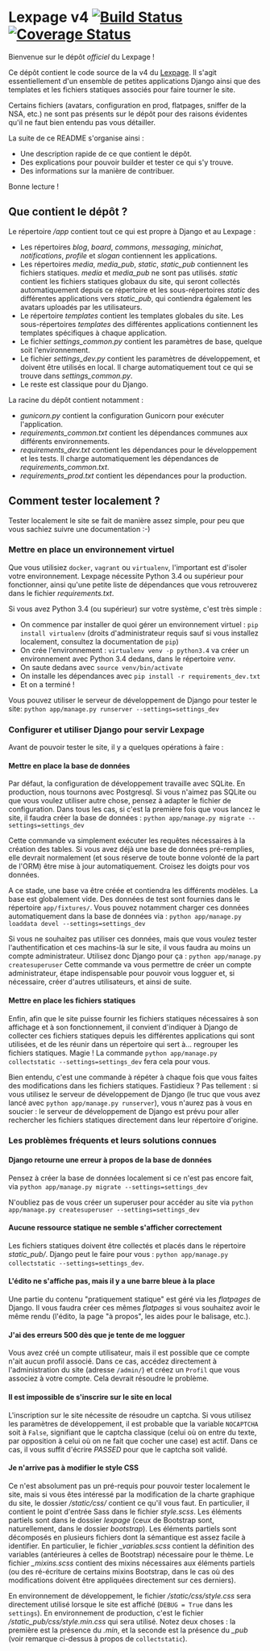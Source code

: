 # Lexpage v4 [![Build Status](https://travis-ci.org/AlexandreDecan/Lexpage.svg)](https://travis-ci.org/AlexandreDecan/Lexpage)  [![Coverage Status](https://coveralls.io/repos/AlexandreDecan/Lexpage/badge.svg?branch=master&service=github)](https://coveralls.io/github/AlexandreDecan/Lexpage?branch=master)

Bienvenue sur le dépôt *officiel* du Lexpage ! 

Ce dépôt contient le code source de la v4 du [Lexpage](http://www.lexpage.net).
Il s'agit essentiellement d'un ensemble de petites applications Django ainsi que des templates et les fichiers statiques
associés pour faire tourner le site. 

Certains fichiers (avatars, configuration en prod, flatpages, sniffer de la NSA, etc.) ne sont pas présents sur
le dépôt pour des raisons évidentes qu'il ne faut bien entendu pas vous détailler.

La suite de ce README s'organise ainsi : 
 - Une description rapide de ce que contient le dépôt. 
 - Des explications pour pouvoir builder et tester ce qui s'y trouve.
 - Des informations sur la manière de contribuer.
 
Bonne lecture !


## Que contient le dépôt ?

Le répertoire */app* contient tout ce qui est propre à Django et au Lexpage : 
 - Les répertoires *blog*, *board*, *commons*, *messaging*, *minichat*, *notifications*, *profile* et *slogan*
   contiennent les applications.
 - Les répertoires *media*, *media_pub*, *static*, *static_pub* contiennent les fichiers statiques. *media* et
   *media_pub* ne sont pas utilisés.
   *static* contient les fichiers statiques globaux du site, qui seront collectés automatiquement depuis ce
   répertoire et les sous-répertoires *static* des différentes
   applications vers *static_pub*, qui contiendra également les avatars uploadés par les utilisateurs.
 - Le répertoire *templates* contient les templates globales du site. Les sous-répertoires *templates* des différentes
   applications contiennent les templates spécifiques
   à chaque application.
 - Le fichier *settings_common.py* contient les paramètres de base, quelque soit l'environnement.
 - Le fichier *settings_dev.py* contient les paramètres de développement, et doivent être utilisés en local.
   Il charge automatiquement tout ce qui se trouve dans *settings_common.py*.
 - Le reste est classique pour du Django.
  
La racine du dépôt contient notamment :
 - *gunicorn.py* contient la configuration Gunicorn pour exécuter l'application.
 - *requirements_common.txt* contient les dépendances communes aux différents environnements.
 - *requirements_dev.txt* contient les dépendances pour le développement et les tests.
   Il charge automatiquement les dépendances de *requirements_common.txt*.
 - *requirements_prod.txt* contient les dépendances pour la production.
 
 
## Comment tester localement ?

Tester localement le site se fait de manière assez simple, pour peu que vous sachiez suivre une documentation :-)

### Mettre en place un environnement virtuel

Que vous utilisiez `docker`, `vagrant` ou `virtualenv`, l'important est d'isoler votre environnement.
Lexpage nécessite Python 3.4 ou supérieur pour fonctionner, ainsi qu'une petite liste de dépendances que
vous retrouverez dans le fichier *requirements.txt*.

Si vous avez Python 3.4 (ou supérieur) sur votre système, c'est très simple :
 - On commence par installer de quoi gérer un environnement virtuel : `pip install virtualenv` (droits d'administrateur
 requis sauf si vous installez localement, consultez la documentation de `pip`)
 - On crée l'environnement : `virtualenv venv -p python3.4` va créer un environnement avec Python 3.4 dedans,
   dans le répertoire *venv*.
 - On saute dedans avec `source venv/bin/activate`
 - On installe les dépendances avec `pip install -r requirements_dev.txt`
 - Et on a terminé !

Vous pouvez utiliser le serveur de développement de Django pour tester le site:
`python app/manage.py runserver --settings=settings_dev`

### Configurer et utiliser Django pour servir Lexpage

Avant de pouvoir tester le site, il y a quelques opérations à faire :

#### Mettre en place la base de données

Par défaut, la configuration de développement travaille avec SQLite. En production, nous tournons avec Postgresql.
Si vous n'aimez pas SQLite ou que vous voulez utiliser autre chose, pensez à adapter le fichier de configuration.
Dans tous les cas, si c'est la première fois que vous lancez le site, il faudra créer la base de données :
`python app/manage.py migrate --settings=settings_dev`

Cette commande va simplement exécuter les requêtes nécessaires à la création des tables.
Si vous avez déjà une base de données pré-remplies, elle devrait normalement (et sous réserve de toute bonne volonté
de la part de l'ORM) être mise à jour automatiquement. Croisez les doigts pour vos données.

A ce stade, une base va être créée et contiendra les différents modèles. La base est globalement vide.
Des données de test sont fournies dans le répertoire `app/fixtures/`.
Vous pouvez notamment charger ces données automatiquement dans la base de données via :
`python app/manage.py loaddata devel --settings=settings_dev`

Si vous ne souhaitez pas utiliser ces données, mais que vous voulez tester l'authentification et ces machins-là sur
le site, il vous faudra au moins un compte administrateur. Utilisez donc Django pour ça :
`python app/manage.py createsuperuser`
Cette commande va vous permettre de créer un compte administrateur, étape indispensable pour pouvoir vous logguer et,
si nécessaire, créer d'autres utilisateurs, et ainsi de suite.

#### Mettre en place les fichiers statiques

Enfin, afin que le site puisse fournir les fichiers statiques nécessaires à son affichage et à son fonctionnement,
il convient d'indiquer à Django de collecter ces fichiers statiques depuis les différentes applications qui sont
utilisées, et de les réunir dans un répertoire qui sert à... regrouper les fichiers statiques. Magie !
La commande `python app/manage.py collectstatic --settings=settings_dev` fera cela pour vous.

Bien entendu, c'est une commande à répéter à chaque fois que vous faites des modifications dans les fichiers statiques.
Fastidieux ? Pas tellement : si vous utilisez le serveur de développement de Django (le truc que vous avez lancé
avec `python app/manage.py runserver`), vous n'aurez pas à vous en soucier : le serveur de développement de Django
est prévu pour aller rechercher les fichiers statiques directement dans leur répertoire d'origine.


### Les problèmes fréquents et leurs solutions connues

#### Django retourne une erreur à propos de la base de données

Pensez à créer la base de données localement si ce n'est pas encore fait,
via `python app/manage.py migrate --settings=settings_dev`

N'oubliez pas de vous créer un superuser pour accéder au site via `python app/manage.py createsuperuser --settings=settings_dev`


#### Aucune ressource statique ne semble s'afficher correctement

Les fichiers statiques doivent être collectés et placés dans le répertoire *static_pub/*.
Django peut le faire pour vous : `python app/manage.py collectstatic --settings=settings_dev`.


#### L'édito ne s'affiche pas, mais il y a une barre bleue à la place

Une partie du contenu "pratiquement statique" est géré via les *flatpages* de Django.
Il vous faudra créer ces mêmes *flatpages* si vous souhaitez avoir le même rendu (l'édito, la
page "à propos", les aides pour le balisage, etc.).


#### J'ai des erreurs 500 dès que je tente de me logguer

Vous avez créé un compte utilisateur, mais il est possible que ce compte n'ait aucun profil
associé. Dans ce cas, accédez directement à l'administration du site (adresse `/admin/`) et créez
un `Profil` que vous associez à votre compte. Cela devrait résoudre le problème.

#### Il est impossible de s'inscrire sur le site en local

L'inscription sur le site nécessite de résoudre un captcha.
Si vous utilisez les paramètres de développement, il est probable que la variable `NOCAPTCHA`
soit à `False`, signifiant que le captcha classique (celui où on entre du texte, par opposition à
celui où on ne fait que cocher une case) est actif.
Dans ce cas, il vous suffit d'écrire *PASSED* pour que le captcha soit validé.

#### Je n'arrive pas à modifier le style CSS

Ce n'est absolument pas un pré-requis pour pouvoir tester localement le site, mais si vous êtes intéressé
par la modification de la charte graphique du site, le dossier */static/css/* contient ce qu'il vous faut.
En particulier, il contient le point d'entrée Sass dans le fichier *style.scss*.
Les éléments partiels sont dans le dossier *lexpage* (ceux de Bootstrap sont, naturellement, dans le dossier *bootstrap*).
Les éléments partiels sont décomposés en plusieurs fichiers dont la sémantique est assez facile à identifier.
En particulier, le fichier *_variables.scss* contient la définition des variables (antérieures à celles de Bootstrap)
nécessaire pour le thème. Le fichier *_mixins.scss* contient des mixins nécessaires aux éléments partiels
(ou des ré-écriture de certains mixins Bootstrap, dans le cas où des modifications doivent être appliquées
directement sur ces derniers).

En environnement de développement, le fichier */static/css/style.css* sera directement utilisé lorsque le
site est affiché (`DEBUG = True` dans les `settings`).
En environnement de production, c'est le fichier */static_pub/css/style.min.css* qui sera utilisé.
Notez deux choses : la première est la présence du *.min*, et la seconde est la présence du *_pub*
(voir remarque ci-dessus à propos de `collectstatic`).
